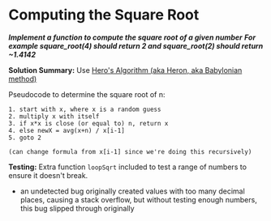 # Computing the Square Root
**_Implement a function to compute the square root of a given number_**
**_For example square_root(4) should return 2 and square_root(2) should return ~1.4142_**

**Solution Summary:** Use [Hero's Algorithm (aka Heron, aka Babylonian method)](https://en.wikipedia.org/wiki/Methods_of_computing_square_roots#Babylonian_method)

Pseudocode to determine the square root of n:
```
1. start with x, where x is a random guess
2. multiply x with itself
3. if x*x is close (or equal to) n, return x
4. else newX = avg(x+n) / x[i-1]
5. goto 2

(can change formula from x[i-1] since we're doing this recursively)
```

**Testing:** Extra function `loopSqrt` included to test a range of numbers to ensure it doesn't break.
- an undetected bug originally created values with too many decimal places, causing a stack overflow, but without testing enough numbers, this bug slipped through originally